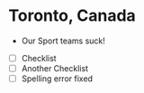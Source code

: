 # Toronto, Canada

- Our Sport teams suck!
- [ ] Checklist
- [ ] Another Checklist
- [ ] Spelling error fixed
